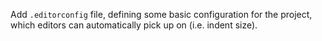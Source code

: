 Add `.editorconfig` file, defining some basic configuration for the project, which editors can automatically pick up on (i.e. indent size).
